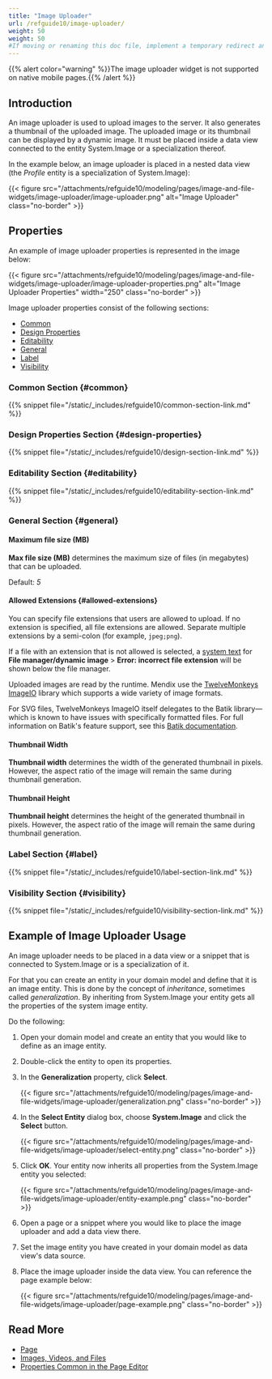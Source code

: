 ```yaml
---
title: "Image Uploader"
url: /refguide10/image-uploader/
weight: 50
weight: 50
#If moving or renaming this doc file, implement a temporary redirect and let the respective team know they should update the URL in the product. See Mapping to Products for more details.
---
```


{{% alert color="warning" %}}The image uploader widget is not supported on native mobile pages.{{% /alert %}}

## Introduction

An image uploader is used to upload images to the server. It also generates a thumbnail of the uploaded image. The uploaded image or its thumbnail can be displayed by a dynamic image. It must be placed inside a data view connected to the entity System.Image or a specialization thereof.

In the example below, an image uploader is placed in a nested data view (the *Profile* entity is a specialization of System.Image):

{{< figure src="/attachments/refguide10/modeling/pages/image-and-file-widgets/image-uploader/image-uploader.png" alt="Image Uploader" class="no-border" >}}

## Properties

An example of image uploader properties is represented in the image below:

{{< figure src="/attachments/refguide10/modeling/pages/image-and-file-widgets/image-uploader/image-uploader-properties.png" alt="Image Uploader Properties"   width="250"  class="no-border" >}}

Image uploader properties consist of the following sections:

* [Common](#common) 
* [Design Properties](#design-properties)
* [Editability](#editability)
* [General](#general)
* [Label](#label)
* [Visibility](#visibility)

### Common Section {#common}

{{% snippet file="/static/_includes/refguide10/common-section-link.md" %}}

### Design Properties Section {#design-properties}

{{% snippet file="/static/_includes/refguide10/design-section-link.md" %}} 

### Editability Section {#editability}

{{% snippet file="/static/_includes/refguide10/editability-section-link.md" %}}

### General Section {#general}

#### Maximum file size (MB)

**Max file size (MB)** determines the maximum size of files (in megabytes) that can be uploaded.

Default: *5*

#### Allowed Extensions {#allowed-extensions}

You can specify file extensions that users are allowed to upload. If no extension is specified, all file extensions are allowed. Separate multiple extensions by a semi-colon (for example, `jpeg;png`).

If a file with an extension that is not allowed is selected, a [system text](/refguide10/system-texts/) for **File manager/dynamic image** > **Error: incorrect file extension** will be shown below the file manager.

Uploaded images are read by the runtime. Mendix use the [TwelveMonkeys ImageIO](https://haraldk.github.io/TwelveMonkeys/) library which supports a wide variety of image formats.

For SVG files, TwelveMonkeys ImageIO itself delegates to the Batik library—which is known to have issues with specifically formatted files. For full information on Batik's feature support, see this [Batik documentation](https://xmlgraphics.apache.org/batik/status.html).

#### Thumbnail Width

**Thumbnail width** determines the width of the generated thumbnail in pixels. However, the aspect ratio of the image will remain the same during thumbnail generation.

#### Thumbnail Height

**Thumbnail height** determines the height of the generated thumbnail in pixels. However, the aspect ratio of the image will remain the same during thumbnail generation.

### Label Section {#label}

{{% snippet file="/static/_includes/refguide10/label-section-link.md" %}}

### Visibility Section {#visibility}

{{% snippet file="/static/_includes/refguide10/visibility-section-link.md" %}}

## Example of Image Uploader Usage

An image uploader needs to be placed in a data view or a snippet that is connected to System.Image or is a specialization of it. 

For that you can create an entity in your domain model and define that it is an image entity. This is done by the concept of *inheritance*, sometimes called *generalization*. By inheriting from System.Image your entity gets all the properties of the system image entity. 

Do the following:

1. Open your domain model and create an entity that you would like to define as an image entity.

2. Double-click the entity to open its properties.

3. In the **Generalization** property, click **Select**.

   {{< figure src="/attachments/refguide10/modeling/pages/image-and-file-widgets/image-uploader/generalization.png" class="no-border" >}}

4. In the **Select Entity** dialog box, choose **System.Image** and click the **Select** button.

   {{< figure src="/attachments/refguide10/modeling/pages/image-and-file-widgets/image-uploader/select-entity.png" class="no-border" >}}

5. Click **OK**. Your entity now inherits all properties from the System.Image entity you selected:

   {{< figure src="/attachments/refguide10/modeling/pages/image-and-file-widgets/image-uploader/entity-example.png" class="no-border" >}}

6. Open a page or a snippet where you would like to place the image uploader and add a data view there.

7. Set the image entity you have created in your domain model as data view's data source. 

8. Place the image uploader inside the data view. You can reference the page example below:

    {{< figure src="/attachments/refguide10/modeling/pages/image-and-file-widgets/image-uploader/page-example.png" class="no-border" >}}

## Read More

* [Page](/refguide10/page/)
* [Images, Videos, and Files](/refguide10/image-and-file-widgets/)
* [Properties Common in the Page Editor](/refguide10/common-widget-properties/)
